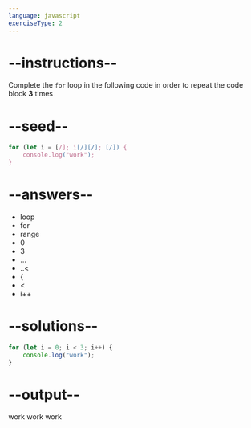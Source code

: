 ```yaml
---
language: javascript
exerciseType: 2
---
```


# --instructions--

Complete the `for` loop in the following code in order to repeat the code block **3** times

# --seed--

```javascript
for (let i = [/]; i[/][/]; [/]) {
    console.log("work");
}
```

# --answers--

- loop
- for 
- range
- 0
- 3
- ...
- ..<
-  {
-  < 
- i++

# --solutions--

```javascript
for (let i = 0; i < 3; i++) {
    console.log("work");
}
```

# --output--

work
work
work
